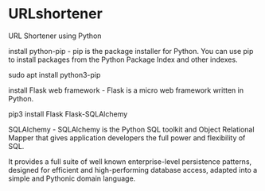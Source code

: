# URLshortener
URL Shortener using Python

install python-pip - pip is the package installer for Python. You can use pip to install packages from the Python Package Index and other indexes.

sudo apt install python3-pip

install Flask web framework - Flask is a micro web framework written in Python.

pip3 install Flask Flask-SQLAlchemy

SQLAlchemy - SQLAlchemy is the Python SQL toolkit and Object Relational Mapper that gives application developers the full power and flexibility of SQL.

It provides a full suite of well known enterprise-level persistence patterns, designed for efficient and high-performing database access, adapted into a simple and Pythonic domain language.
